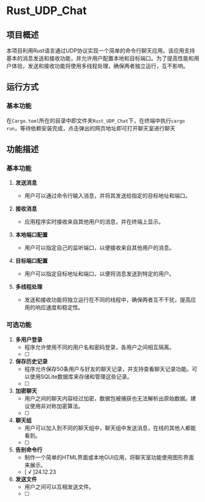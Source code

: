 # Rust_UDP_Chat

## 项目概述

本项目利用Rust语言通过UDP协议实现一个简单的命令行聊天应用。该应用支持基本的消息发送和接收功能，并允许用户配置本地和目标端口。为了提高性能和用户体验，发送和接收功能将使用多线程处理，确保两者独立运行，互不影响。

## 运行方式

### 基本功能
在`Cargo.toml`所在的目录中即文件夹`Rust_UDP_Chat`下，在终端中执行`cargo run`，等待依赖安装完成，点击弹出的网页地址即可打开聊天室进行聊天

## 功能描述

### 基本功能

1. **发送消息**
   - 用户可以通过命令行输入消息，并将其发送给指定的目标地址和端口。

2. **接收消息**
   - 应用程序实时接收来自其他用户的消息，并在终端上显示。

3. **本地端口配置**
   - 用户可以指定自己的监听端口，以便接收来自其他用户的消息。

4. **目标端口配置**
   - 用户可以指定目标地址和端口，以便将消息发送到特定的用户。

5. **多线程处理**
   - 发送和接收功能将独立运行在不同的线程中，确保两者互不干扰，提高应用的响应速度和稳定性。

### 可选功能

1. **多用户登录**
   - 程序允许使用不同的用户名和密码登录，各用户之间相互隔离。
   - [ ]
2. **保存历史记录**
   - 程序允许保存50条用户与好友的聊天记录，并支持查看聊天记录功能。可以使用SQLite数据库来存储和管理这些记录。
   - [ ]
3. **加密聊天**
   - 用户之间的聊天内容经过加密，数据包被捕获也无法解析出原始数据。建议使用非对称加密算法。
   - [ ]
4. **聊天组**
   - 用户可以加入到不同的聊天组中，聊天组中发送消息，在线的其他人都能看到。
   - [ ]
5. **告别命令行**
   - 制作一个简单的HTML界面或本地GUI应用，将聊天室功能使用图形界面来展示。
   - [ √ ]24.12.23
6. **发送文件**
   - 用户之间可以互相发送文件。
   - [ ]
